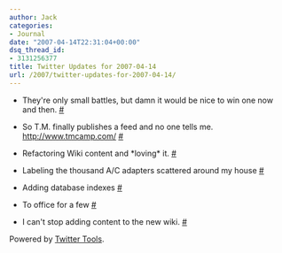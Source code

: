 ```yaml
---
author: Jack
categories:
- Journal
date: "2007-04-14T22:31:04+00:00"
dsq_thread_id:
- 3131256377
title: Twitter Updates for 2007-04-14
url: /2007/twitter-updates-for-2007-04-14/
---
```


<ul class="aktt_tweet_digest">
  <li>
    They're only small battles, but damn it would be nice to win one now and then. <a href="http://twitter.com/jackbaty/statuses/27543551">#</a>
  </li>
  <p>
  </p>
  
  <li>
    So T.M. finally publishes a feed and no one tells me. <a href="http://www.tmcamp.com/" rel="nofollow">http://www.tmcamp.com/</a> <a href="http://twitter.com/jackbaty/statuses/27853691">#</a>
  </li>
  <p>
  </p>
  
  <li>
    Refactoring Wiki content and *loving* it. <a href="http://twitter.com/jackbaty/statuses/27987241">#</a>
  </li>
  <p>
  </p>
  
  <li>
    Labeling the thousand A/C adapters scattered around my house <a href="http://twitter.com/jackbaty/statuses/28022501">#</a>
  </li>
  <p>
  </p>
  
  <li>
    Adding database indexes <a href="http://twitter.com/jackbaty/statuses/28060891">#</a>
  </li>
  <p>
  </p>
  
  <li>
    To office for a few <a href="http://twitter.com/jackbaty/statuses/28106831">#</a>
  </li>
  <p>
  </p>
  
  <li>
    I can't stop adding content to the new wiki. <a href="http://twitter.com/jackbaty/statuses/28239501">#</a>
  </li>
</ul>

<p class="aktt_credit">
  Powered by <a href="http://alexking.org/projects/wordpress">Twitter Tools</a>.
</p>